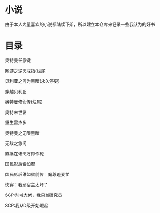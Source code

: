 # 小说

由于本人大量喜欢的小说都陆续下架，所以建立本仓库来记录一些我认为的好书

# 目录

奥特曼任意键

网游之逆天戒指(烂尾)

贝利亚之何为黑暗(永久停更)

穿越贝利亚

奥特曼修仙传(烂尾)

奥特末世录

重生雷杰多

奥特曼之无限黑暗

无敌之悠闲

直播在诸天万界作死

国民影后甜如蜜

国民影后甜如蜜前传：魔尊追妻忙

快穿：我家宿主太坏了

SCP:别喊大佬，我只当研究员

SCP:我从D级开始崛起
